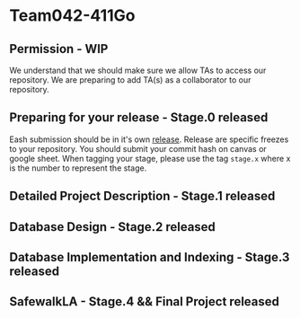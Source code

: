 # Team042-411Go

## Permission - WIP
We understand that we should make sure we allow TAs to access our repository. We are preparing to add TA(s) as a collaborator to our repository.

## Preparing for your release - Stage.0 released
Eash submission should be in it's own [release](https://docs.github.com/en/repositories/releasing-projects-on-github/about-releases). Release are specific freezes to your repository. You should submit your commit hash on canvas or google sheet. When tagging your stage, please use the tag `stage.x` where x is the number to represent the stage.

## Detailed Project Description - Stage.1 released

## Database Design - Stage.2 released

## Database Implementation and Indexing - Stage.3 released

## SafewalkLA - Stage.4 && Final Project released
